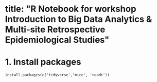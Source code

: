 # title: "R Notebook for workshop Introduction to Big Data Analytics & Multi-site Retrospective Epidemiological Studies"

# 1. Install packages
```{r}
install.packages(c('tidyverse','mice', 'readr'))
```
